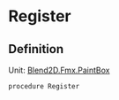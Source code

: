 # Register

## Definition

Unit: [Blend2D.Fmx.PaintBox](../index.md)

``` delphi
procedure Register
```

